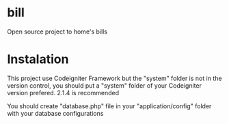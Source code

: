 bill
====

Open source project to home's bills


Instalation
====

This project use Codeigniter Framework but the "system" folder is not in the version control, you
should put a "system" folder of your Codeigniter version prefered. 2.1.4 is recommended

You should create "database.php" file in your "application/config" folder with your database
configurations
